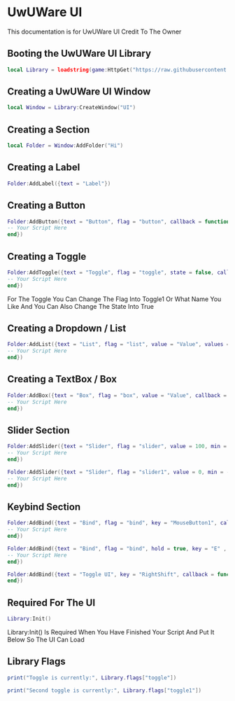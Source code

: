 # UwUWare UI
This documentation is for UwUWare UI Credit To The Owner

## Booting the UwUWare UI Library
```lua
local Library = loadstring(game:HttpGet("https://raw.githubusercontent.com/ToraScript/Script/main/test", true))()
```




## Creating a UwUWare UI Window
```lua
local Window = Library:CreateWindow("UI")
```

## Creating a Section
```lua
local Folder = Window:AddFolder("Hi")
```

## Creating a Label
```lua
Folder:AddLabel({text = "Label"})
```

## Creating a Button
```lua
Folder:AddButton({text = "Button", flag = "button", callback = function()
-- Your Script Here
end})
```

## Creating a Toggle
```lua
Folder:AddToggle({text = "Toggle", flag = "toggle", state = false, callback = function(a)
-- Your Script Here
end})
```
For The Toggle You Can Change The Flag Into Toggle1 Or What Name You Like And You Can Also Change The State Into True

## Creating a Dropdown / List
```lua
Folder:AddList({text = "List", flag = "list", value = "Value", values = {"Value1", "Value2", "Value3", "Value4"}, callback = function(a)
-- Your Script Here
end})
```

## Creating a TextBox / Box
```lua
Folder:AddBox({text = "Box", flag = "box", value = "Value", callback = function(a)
-- Your Script Here
end})
```

## Slider Section
```lua
Folder:AddSlider({text = "Slider", flag = "slider", value = 100, min = 20, max = 200, float = 0.3, callback = function(a)
-- Your Script Here
end})
```
```lua
Folder:AddSlider({text = "Slider", flag = "slider1", value = 0, min = -50, max = 100, callback = function(a)
-- Your Script Here
end})
```
## Keybind Section
```lua
Folder:AddBind({text = "Bind", flag = "bind", key = "MouseButton1", callback = function()
-- Your Script Here
end})
```
```lua
Folder:AddBind({text = "Bind", flag = "bind", hold = true, key = "E" , callback = function(a)
-- Your Script Here
end})
```
```lua
Folder:AddBind({text = "Toggle UI", key = "RightShift", callback = function() library:Close()
end})
```

## Required For The UI
```lua
Library:Init()
```
Library:Init() Is Required When You Have Finished Your Script And Put It Below So The UI Can Load

## Library Flags
```lua
print("Toggle is currently:", Library.flags["toggle"])
```
```lua
print("Second toggle is currently:", Library.flags["toggle1"])
```
